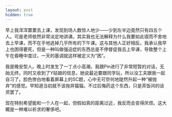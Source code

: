 ```yaml
---
layout: post
hidden: true
---
```

早上我浑浑噩噩去上课，发现到场人数惊人地少——少到左半边竟然只有四五个人。可是老师依然非常淡定地讲课。其实我也无法解释为什么我要如此锲而不舍地去上早课，而不在乎地逃掉几乎所有的下午课。这与其他人正好相反。我承认我早上也困得要死，但是一种叫做强迫症的东西总是不停督促我去上早课，导致整个上午在昏睡中度过，一天的基调就这样被定义为“困”。

我是晚安型人。晚上时发生了一丁点小高潮。我跟Pin进行了非常短暂的对话，无始无终。同时又收到了Y姑娘的信息，她说最近要跟同学玩，所以没工夫跟我一起自习了。脸色惨白地看着屏幕上的SC题，心中无可奈何地陡然升起一种“被抛弃”的感觉。早知道当初就不该抛弃猫猫。不过后悔药这个东西，只是茶饭间的谈资罢了。

现在特别希望能和一个人在一起，但假如真的距离过近，我反而会变得厌烦。这大概是一种难以祈求的奢侈吧。